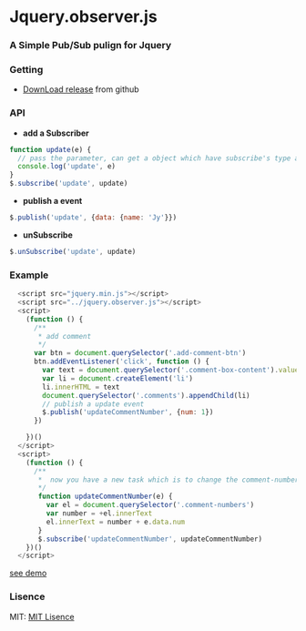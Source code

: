 # Jquery.observer.js
### A Simple Pub/Sub pulign for Jquery

### Getting
- [DownLoad release](https://github.com/sunyuanSoftware/jquery.observer.js/tags) from github

### API
- **add a Subscriber**
```javascript
function update(e) {
  // pass the parameter, can get a object which have subscribe's type and data 
  console.log('update', e)
}
$.subscribe('update', update)
```
- **publish a event**
```javascript
$.publish('update', {data: {name: 'Jy'}})
```
- **unSubscribe**
```javascript
$.unSubscribe('update', update)
```

### Example
```javascript
  <script src="jquery.min.js"></script>
  <script src="../jquery.observer.js"></script>
  <script>
    (function () {
      /**
       * add comment
       */
      var btn = document.querySelector('.add-comment-btn')
      btn.addEventListener('click', function () {
        var text = document.querySelector('.comment-box-content').value
        var li = document.createElement('li')
        li.innerHTML = text
        document.querySelector('.comments').appendChild(li)
        // publish a update event
        $.publish('updateCommentNumber', {num: 1})
      })

    })()
  </script>
  <script>
    (function () {
      /**
       *  now you have a new task which is to change the comment-numbers 
       */
       function updateCommentNumber(e) {
         var el = document.querySelector('.comment-numbers')
         var number = +el.innerText
         el.innerText = number + e.data.num
       }
       $.subscribe('updateCommentNumber', updateCommentNumber)
    })()
  </script>
```
[see demo](https://github.com/sunyuanSoftware/jquery.observer.js/blob/master/test/index.html)

### Lisence
MIT: [MIT Lisence](https://github.com/sunyuanSoftware/jquery.observer.js/blob/master/License)
